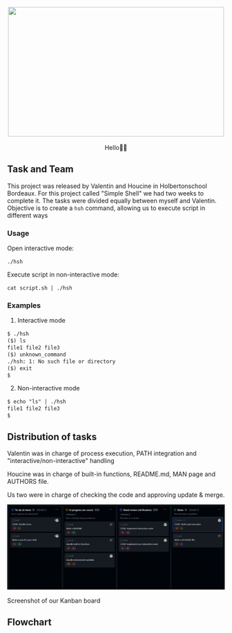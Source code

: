<p align="center">
  <img width="500" height="300" src="https://camo.githubusercontent.com/f2324c1fa6438fbe14cc85a7a11948518e4a73cd1792abf27ae44dc7f6c24b5e/68747470733a2f2f692e6962622e636f2f4b3943367167582f53696d706c652d5368656c6c2e706e67">
</p>
<p align="center">
Hello👋🏻
</p>



## Task and Team
This project was released by Valentin and Houcine in Holbertonschool Bordeaux.
For this project called "Simple Shell" we had two weeks to complete it. The tasks were divided equally between myself and Valentin.
Objective is to create a `hsh` command, allowing us to execute script in different ways

### Usage
Open interactive mode:
```
./hsh
```

Execute script in non-interactive mode:
```
cat script.sh | ./hsh
```



### Examples
1. Interactive mode
```
$ ./hsh
($) ls
file1 file2 file3
($) unknown_command
./hsh: 1: No such file or directory
($) exit
$ 
```

2. Non-interactive mode
```
$ echo "ls" | ./hsh
file1 file2 file3
$
```


## Distribution of tasks
Valentin was in charge of process execution, PATH integration and "interactive/non-interactive" handling

Houcine was in charge of built-in functions, README.md, MAN page and AUTHORS file.

Us two were in charge of checking the code and approving update & merge.


<p align="center">
  <img src="https://raw.githubusercontent.com/Ezzud/holbertonschool-simple_shell/README-update/assets/kanban.png">
</p>
Screenshot of our Kanban board

## Flowchart
